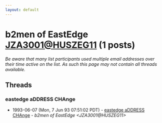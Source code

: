 ```yaml
---
layout: default
---
```


# b2men of EastEdge <JZA3001@HUSZEG11> (1 posts)

_Be aware that many list participants used multiple email addresses over their time active on the list. As such this page may not contain all threads available._

## Threads

### eastedge aDDRESS CHAnge
+ 1993-06-07 (Mon, 7 Jun 93 07:51:02 PDT) - [eastedge aDDRESS CHAnge](/archive/1993/06/bac272d32ab9d94667550901d7a9fc75350f6c38f9fba651f5ff00dcbd211912) - _b2men of EastEdge \<JZA3001@HUSZEG11\>_

